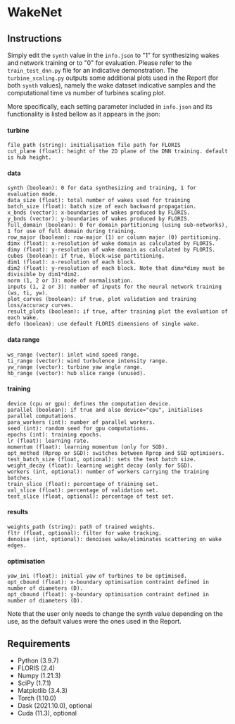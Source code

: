 WakeNet
============================

## Instructions

Simply edit the ```synth``` value in the ```info.json``` to "1" for synthesizing wakes and network training or to "0" for evaluation. Please refer to the ```train_test_dnn.py``` file for an indicative demonstration. The ```turbine_scaling.py``` outputs some additional plots used in the Report (for both ```synth``` values), namely the wake dataset indicative samples and the computational time vs number of turbines scaling plot.

More specifically, each setting parameter included in ```info.json``` and its functionality is listed bellow as it appears in the json:

#### turbine
```
file_path (string): initialisation file path for FLORIS
cut_plane (float): height of the 2D plane of the DNN training. default is hub height.
```
#### data
```
synth (boolean): 0 for data synthesizing and training, 1 for evaluation mode.
data_size (float): total number of wakes used for training
batch_size (float): batch size of each backward propagation.
x_bnds (vector): x-boundaries of wakes produced by FLORIS.
y_bnds (vector): y-boundaries of wakes produced by FLORIS.
full_domain (boolean): 0 for domain partitioning (using sub-networks), 1 for use of full domain during training.
row_major (boolean): row-major (1) or column major (0) partitioning.
dimx (float): x-resolution of wake domain as calculated by FLORIS.
dimy (float): y-resolution of wake domain as calculated by FLORIS.
cubes (boolean): if true, block-wise partitioning.
dim1 (float): x-resolution of each block.
dim2 (float): y-resolution of each block. Note that dimx*dimy must be divisible by dim1*dim2.
norm (1, 2 or 3): mode of normalisation.
inputs (1, 2 or 3): number of inputs for the neural network training (ws, ti, yw).
plot_curves (boolean): if true, plot validation and training loss/accuracy curves.
result_plots (boolean): if true, after training plot the evaluation of each wake.
defo (boolean): use default FLORIS dimensions of single wake.
```
#### data range
```
ws_range (vector): inlet wind speed range.
ti_range (vector): wind turbulence intensity range.
yw_range (vector): turbine yaw angle range.
hb_range (vector): hub slice range (unused).
```
#### training
```
device (cpu or gpu): defines the computation device.
parallel (boolean): if true and also device="cpu", initialises parallel computations.
para_workers (int): number of parallel workers.
seed (int): random seed for gpu computations.
epochs (int): training epochs.
lr (float): learning rate.
momentum (float): learning momentum (only for SGD).
opt_method (Rprop or SGD): switches between Rprop and SGD optimisers.
test_batch_size (float, optional): sets the test batch size.
weight_decay (float): learning weight decay (only for SGD).
workers (int, optional): number of workers carrying the training batches.
train_slice (float): percentage of training set.
val_slice (float): percentage of validation set.
test_slice (float, optional): percentage of test set.
```
#### results
```
weights_path (string): path of trained weights.
fltr (float, optional): filter for wake tracking.
denoise (int, optional): denoises wake/eliminates scattering on wake edges.
```
#### optimisation
```
yaw_ini (float): initial yaw of turbines to be optimised.
opt_cbound (float): x-boundary optimisation contraint defined in number of diameters (D).
opt_cbound (float): y-boundary optimisation contraint defined in number of diameters (D).
```

Note that the user only needs to change the synth value depending on the use, as the default values were the ones used in the Report.


## Requirements

* Python (3.9.7)
* FLORIS (2.4)
* Numpy (1.21.3)
* SciPy (1.7.1)
* Matplotlib (3.4.3)
* Torch (1.10.0)
* Dask (2021.10.0), optional
* Cuda (11.3), optional

